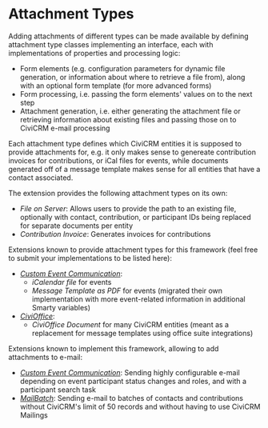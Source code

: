 # Attachment Types

Adding attachments of different types can be made available by defining
attachment type classes implementing an interface, each with implementations of
properties and processing logic:

* Form elements (e.g. configuration parameters for dynamic file generation, or
  information about where to retrieve a file from), along with an optional
  form template (for more advanced forms)
* Form processing, i.e. passing the form elements' values on to the next step
* Attachment generation, i.e. either generating the attachment file or
  retrieving information about existing files and passing those on to CiviCRM
  e-mail processing

Each attachment type defines which CiviCRM entities it is supposed to provide
attachments for, e.g. it only makes sense to genereate contribution invoices for
contributions, or iCal files for events, while documents generated off of a
message template makes sense for all entities that have a contact associated.

The extension provides the following attachment types on its own:

* _File on Server_: Allows users to provide the path to an existing file,
  optionally with contact, contribution, or participant IDs being replaced for
  separate documents per entity
* _Contribution Invoice_: Generates invoices for contributions

Extensions known to provide attachment types for this framework (feel free to
submit your implementations to be listed here):

* [_Custom Event Communication_](https://github.com/systopia/de.systopia.eventmessages):
    * _iCalendar file_ for events
    * _Message Template as PDF_ for events (migrated their own implementation
      with more event-related information in additional Smarty variables)
* [_CiviOffice_](https://github.com/systopia/de.systopia.civioffice):
    * _CiviOffice Document_ for many CiviCRM entities (meant as a replacement
      for message templates using office suite integrations)

Extensions known to implement this framework, allowing to add attachments to
e-mail:

* [_Custom Event Communication_](https://github.com/systopia/de.systopia.eventmessages):
  Sending highly configurable e-mail depending on event participant status
  changes and roles, and with a participant search task
* [_MailBatch_](https://github.com/systopia/de.systopia.mailbatch):
  Sending e-mail to batches of contacts and contributions without CiviCRM's
  limit of 50 records and without having to use CiviCRM Mailings
